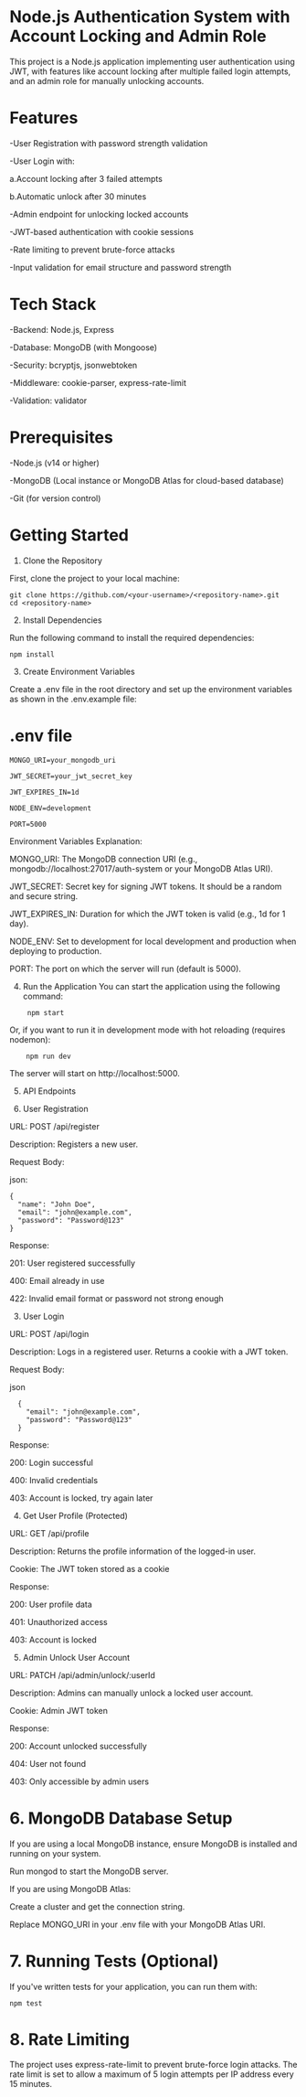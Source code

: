 # Node.js Authentication System with Account Locking and Admin Role
This project is a Node.js application implementing user authentication using JWT, with features like account locking after multiple failed login attempts, and an admin role for manually unlocking accounts.

# Features
  -User Registration with password strength validation

  -User Login with:

  a.Account locking after 3 failed attempts

  b.Automatic unlock after 30 minutes

  -Admin endpoint for unlocking locked accounts

  -JWT-based authentication with cookie sessions

  -Rate limiting to prevent brute-force attacks

  -Input validation for email structure and password strength


# Tech Stack
  -Backend: Node.js, Express

  -Database: MongoDB (with Mongoose)

  -Security: bcryptjs, jsonwebtoken

  -Middleware: cookie-parser, express-rate-limit

  -Validation: validator


# Prerequisites

  -Node.js (v14 or higher)

  -MongoDB (Local instance or MongoDB Atlas for cloud-based database)

  -Git (for version control)

# Getting Started

1. Clone the Repository

  First, clone the project to your local machine:

    git clone https://github.com/<your-username>/<repository-name>.git
    cd <repository-name>
    
2. Install Dependencies

  Run the following command to install the required dependencies:
  
    npm install
3. Create Environment Variables

  Create a .env file in the root directory and set up the environment variables as shown in the .env.example file:

# .env file
    MONGO_URI=your_mongodb_uri
    
    JWT_SECRET=your_jwt_secret_key
    
    JWT_EXPIRES_IN=1d
    
    NODE_ENV=development
    
    PORT=5000
  
  Environment Variables Explanation:
  
  MONGO_URI: The MongoDB connection URI (e.g., mongodb://localhost:27017/auth-system or your MongoDB Atlas URI).

  JWT_SECRET: Secret key for signing JWT tokens. It should be a random and secure string.
  
  JWT_EXPIRES_IN: Duration for which the JWT token is valid (e.g., 1d for 1 day).
  
  NODE_ENV: Set to development for local development and production when deploying to production.
  
  PORT: The port on which the server will run (default is 5000).

4. Run the Application
You can start the application using the following command:

        npm start
Or, if you want to run it in development mode with hot reloading (requires nodemon):

        npm run dev
The server will start on http://localhost:5000.

5. API Endpoints

  1. User Registration

  URL: POST /api/register

  Description: Registers a new user.

  Request Body:

  json:

    {
      "name": "John Doe",
      "email": "john@example.com",
      "password": "Password@123"
    }
  Response:

  201: User registered successfully

  400: Email already in use

  422: Invalid email format or password not strong enough

  3. User Login

  URL: POST /api/login

  Description: Logs in a registered user. Returns a cookie with a JWT token.

  Request Body:

  json
    
      {
        "email": "john@example.com",
        "password": "Password@123"
      }
      
  Response:

  200: Login successful

  400: Invalid credentials

  403: Account is locked, try again later

  4. Get User Profile (Protected)

  URL: GET /api/profile

  Description: Returns the profile information of the logged-in user.

  Cookie: The JWT token stored as a cookie

  Response:

  200: User profile data

  401: Unauthorized access

  403: Account is locked

5. Admin Unlock User Account

  URL: PATCH /api/admin/unlock/:userId

  Description: Admins can manually unlock a locked user account.

  Cookie: Admin JWT token

  Response:

  200: Account unlocked successfully

  404: User not found

  403: Only accessible by admin users

# 6. MongoDB Database Setup

  If you are using a local MongoDB instance, ensure MongoDB is installed and running on your system.

  Run mongod to start the MongoDB server.

  If you are using MongoDB Atlas:

  Create a cluster and get the connection string.

  Replace MONGO_URI in your .env file with your MongoDB Atlas URI.

# 7. Running Tests (Optional)
If you've written tests for your application, you can run them with:

    npm test

# 8. Rate Limiting
  The project uses express-rate-limit to prevent brute-force login attacks. The rate limit is set to allow a maximum of 5 login attempts per IP address every 15 minutes.

